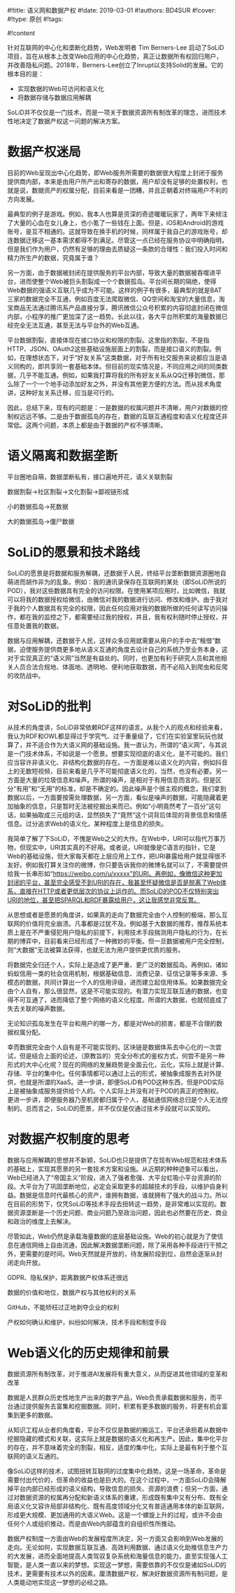 
#!title:    语义网和数据产权
#!date:     2019-03-01
#!authors:  BD4SUR
#!cover:    
#!type:     原创
#!tags:     

#!content

针对互联网的中心化和垄断化趋势，Web发明者 Tim Berners-Lee 启动了SoLiD项目，旨在从根本上改变Web应用的中心化趋势，真正让数据所有权回归用户，并改善隐私问题。2018年，Berners-Lee创立了Inrupt以支持Solid的发展。它的根本目的是：

- 实现数据的Web可访问和语义化
- 将数据存储与数据应用解耦

SoLiD并不仅仅是一门技术，而是一项关于数据资源所有制改革的理念，进而技术性地决定了数据产权这一问题的解决方案。

# 数据产权迷局

目前的Web呈现出中心化趋势，即Web服务所需要的数据很大程度上封闭于服务提供商内部，本来是由用户所产出和寄存的数据，用户却没有足够的处置权利，也就是说，数据资产的权属分配，目前来看是一团糟，并且正朝着对终端用户不利的方向发展。

最典型的例子是游戏。例如，我本人也算是资深的奇迹暖暖玩家了，两年下来倾注了大量的心血在女儿身上，也小氪了一些钱在上面。但是，iOS和Android的游戏账号，是互不相通的。这就导致在换手机的时候，同样属于我自己的游戏账号，却连数据迁移这一基本需求都得不到满足。尽管这一点已经在服务协议中明确指明，但是我们作为用户，仍然有足够的理由去质疑这一条款的合理性：我们投入时间和精力所生产的数据，究竟属于谁？

另一方面，由于数据被封闭在提供服务的平台内部，导致大量的数据被吞噬进平台，进而使整个Web被巨头割裂成一个个数据孤岛。平台间长期的隔绝，使得Web数据的强语义互联几乎成为不可能。这样的例子有很多，最典型的就是BAT三家的数据完全不互通，例如百度无法爬取微信、QQ空间和淘宝的大量信息，淘宝商品无法通过腾讯系产品直接分享，腾讯微信公众号积累的内容彻底封闭在微信内部，小程序的推广更加深了这一趋势。长此以往，各大平台所积累的海量数据已经完全无法互通，甚至无法与平台外的Web互通。

平台数据割裂，直接体现在接口协议和权限的割裂。这里指的割裂，不是指HTTP、JSON、OAuth2这些基础设施层面上的割裂，而是接口语义的割裂。例如，在理想状态下，对于“好友关系”这类数据，对于所有社交服务来说都应当是语义同构的，即共享同一套基础本体。但目前的现实情况是，不同应用之间的同类数据，几乎不能互通。例如，如果我打算将我的所有好友关系从QQ迁移到微信，那么除了一个一个地手动添加好友之外，并没有其他更方便的方法。而从技术角度讲，这种好友关系迁移，应当是可行的。

因此，总结下来，现有的问题是：一是数据的权属问题并不清晰，用户对数据的控制权远远不够。二是由于数据孤岛的存在，数据的互联互通程度和语义化程度还非常低。这两个问题，本质上都是由于数据的产权不够清晰。

# 语义隔离和数据垄断

平台圈地自萌，数据垄断私有，接口遍地开花，语义关联割裂

数据割裂→社区割裂→文化割裂→鄙视链形成

小的数据孤岛→死数据

大的数据孤岛→僵尸数据

# SoLiD的愿景和技术路线

SoLiD的愿景是将数据和服务解耦，还数据于人民，终结平台垄断数据资源圈地自萌进而胡作非为的乱象。例如：我的通讯录保存在互联网的某处（即SoLiD所说的POD），我对这些数据具有完全的访问权限。在使用某项应用时，比如微信，我就可以将我的数据授权给微信，由微信对我的数据进行访问、修改和维护。由于我对于我的个人数据具有完全的权限，因此任何应用对我的数据所做的任何读写访问操作，都在我的监控之下，都需要经过我的授权，并且，我有权利随时停止授权，并任意处置我的数据。

数据与应用解耦，还数据于人民，这样众多应用就需要从用户的手中去“租借”数据，迫使服务提供商更多地从语义互通的角度去设计自己的系统乃至业务本身，这对于实现真正的“语义网”当然是有益处的。同时，也更加有利于研究人员和其他相关人员合法合规地、体面地、透明地、便利地获取数据，而不必陷入到爬虫和反爬的攻防战中。

# 对SoLiD的批判

从技术的角度讲，SoLiD非常依赖RDF这样的语言。从我个人的观点和经验来看，我认为RDF和OWL都显得过于学究气、过于重量级了，它们在实验室里玩玩也就算了，并不适合作为大语义网的基础设施。我一直认为，所谓的“语义网”，与其说是一门技术体系，不如说是一个愿景。想要实现彻底的语义化，是不可能的。我们应当容许非语义化、非结构化数据的存在。一方面是难以语义化的内容，例如抖音上的无数短视频，目前来看是几乎不可能彻底语义化的，当然，也没有必要。另一方面是大量的垃圾信息和噪声。所谓的噪声，是相对于有用信息而言的。但是区分“有用”和“无用”的标准，却是不确定的。因此噪声是个很主观的概念，我们拿到数据以后，一方面要按需处理数据，另一方面，看似是噪声的数据，可能隐藏着更加抽象的信息，只是暂时无法被挖掘出来而已。例如“小明竟然考了一百分”这句话，如果抽取成三元组的话，显然损失了“竟然”这个词背后体现的背景信息和情感信息。过分追求Web的语义化，某种程度上是信息的损失。

我简单了解了下SoLiD，不愧是Web之父的大作。在Web中，URI可以指代万事万物，但现实中，URI其实真的不好用。或者说，URI就像是C语言的指针，它是Web的基础设施，但大家每天都在上层应用上工作，把URI暴露给用户就显得很不友好。例如我打算关注你的微博，你只要告诉我你的微博名就可以了，不需要提供给我一长串形如“https://weibo.com/u/xxxxx”的URI。再例如，像微信这种更加封闭的平台，甚至完全感受不到URI的存在，我甚至怀疑微信是否是脱离了Web体系，直接在HTTP或者更低层次的协议上运作的。而SoLiD的POD不仅特别突出URI的地位，甚至把SPARQL和RDF暴露给用户，这让我感觉非常反胃。

从思想或者是愿景的角度讲，如果真的走向了数据完全由个人控制的极端，那么互联网的价值将完全崩溃。凡事都是过犹不及。例如基于大数据的推荐，推荐系统本质上是在不严重侵犯用户隐私的前提下，利用技术手段揣测用户隐私的行为，在长期的博弈中，目前看来已经形成了一种微妙的平衡。但一旦数据被用户完全控制，则“大数据”无法被算法获得，也就无法为用户提供更优质的服务。

将数据完全归还个人，实际上是造成了更严重、更广泛的数据孤岛。再例如，诸如蚂蚁信用一类的社会信用机制，根据基础信息、消费记录、征信记录等多来源、多模态的数据，共同计算出一个人的信用评级，进而建立起信用体系。如果数据完全由个人自有，那么很显然，这是不可能实现的。有潜力实现互联互通的数据，也变得不可互通了，进而降低了整个网络的语义化程度。所谓的大数据，也就彻底成了失去关联的噪声数据。

无论知识孤岛发生在平台和用户的哪一方，都是对Web的损害，都是不合理的数据权属分配。

幸而数据完全由个人自有是不可能实现的。区块链是数据体系去中心化的一次尝试，但是结合上面的论述，（原教旨的）完全分布式的鉴权方式，何尝不是另一种形式的大中心化呢？现在的网络的发展趋势是全面云化，云化，实际上就是计算、存储、平台的集中化。任何事情都可以通过上云的形式，被抽象成服务去对外提供，也就是所谓的XaaS。进一步讲，即便SoLiD有POD这种东西，但是POD实际上是被抽象成服务提供给个人的。个人实际上并没有对于POD的真正的控制权。更进一步讲，即便服务器乃至机房都归属于个人，基础通信网络总归是个人无法控制的。总而言之，SoLiD的愿景，并不仅仅是仅通过技术手段就可以实现的。

# 对数据产权制度的思考

数据与应用解耦的思想并不新颖，SoLiD也只是提供了在现有Web规范和技术体系的基础上，实现其愿景的另一套技术方案和设施。从近期的种种迹象可以看出，Web已经进入了“帝国主义”阶段，进入了强者愈强、大平台虹吸小平台资源的阶段。大平台为了巩固垄断地位，必定会采取更多的超越技术的手段，以维护自身利益。数据是信息时代最核心的资产，谁拥有数据，谁就拥有了强大的战斗力。所以在目前的形势下，仅凭SoLiD等技术手段去扭转这一趋势，是非常难以实现的。数据资源垄断是一个历史问题、商业问题乃至政治问题，因此也必然要在历史、商业和政治的维度上去解决。

尽管如此，Web仍然是承载海量数据的底层基础设施。Web的初心就是为了使信息在通信网络上自由流通，因此解决数据垄断问题，除了采用各种手段进行干预之外，更需要的是时间。Web天然就是开放的，待发展阶段到位，自然会逐渐从封闭走向开放。

GDPR、隐私保护，距离数据产权体系还很远

数据的价值和地位，数据产权与其他权利的关系

GitHub，不能矫枉过正地剥夺企业的权利

产权如何确认和维护，纠纷如何解决，技术手段和制度手段

# Web语义化的历史规律和前景

数据资源所有制改革，对于推进AI发展将有重大意义，从而促进其他领域的变革和改革

数据是人民群众历史性地生产出来的数字产品，Web负责承载数据和服务，而平台通过提供服务去富集和挖掘数据。同时，积累有更多数据的服务，将更有机会富集到更多的数据。

从知识工程从业者的角度看，平台不仅仅是数据的搬运工，平台还承担着从数据中挖掘隐藏的模式和关联，这实际上就是数据的语义化和再生产。因此，集中化平台的存在，并不意味着完全的割裂，相反，适度的集中化，实际上是最有利于整个互联网的语义互通的。

像SoLiD这样的技术，试图扭转互联网的过度集中化趋势。这是一场革命，革命是需要付出代价的，但革命的收益也是巨大的。在这个过程中，一方面SoLiD会降解掉平台内部已经形成的语义结构，导致信息的损失、资源的浪费；但另一方面，通过对数据资源的权属再分配和新语义体系的重建，形成既有集中又有分布、既有全局语义化又容许局部非结构化、既有高度领域分化又有普适通用本体的新互联网，形成更大规模、更加通用的大语义Web。这是一个螺旋上升的过程，或许不会由任何个人或组织推动，而是由Web内部蕴含的自组织性所推动。

数据产权制度一方面由Web的发展程度所决定，另一方面又会影响到Web发展的走向。无论如何，实现数据互联互通、高效利用数据、通过语义化助推信息生产力的大发展，进而全面地提高人类驾驭复杂系统和海量信息的能力，直至实现强人工智能，是人类一直以来的梦想。实现这一梦想，需要依靠的不仅仅是诸如SoLiD的技术，更需要有技术以外的因素。厘清数据产权，解决好数据资源所有制问题，是人类能动地实现这一梦想的必经之路。
